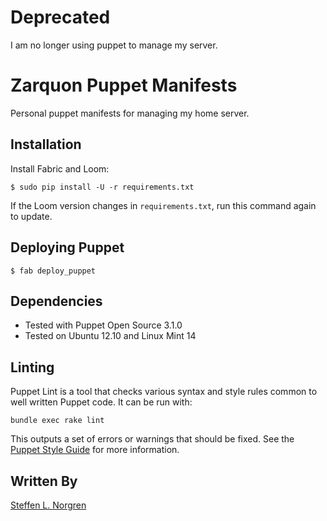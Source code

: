 # Deprecated
I am no longer using puppet to manage my server.

# Zarquon Puppet Manifests
Personal puppet manifests for managing my home server.

## Installation

Install Fabric and Loom:

    $ sudo pip install -U -r requirements.txt

If the Loom version changes in `requirements.txt`, run this command again to update.

## Deploying Puppet

    $ fab deploy_puppet

## Dependencies

* Tested with Puppet Open Source 3.1.0
* Tested on Ubuntu 12.10 and Linux Mint 14

## Linting

Puppet Lint is a tool that checks various syntax and style rules common to well written Puppet code. It can be run with:

    bundle exec rake lint

This outputs a set of errors or warnings that should be fixed. See the [Puppet Style Guide](http://docs.puppetlabs.com/guides/style_guide.html) for more information.

## Written By
[Steffen L. Norgren](http://github.com/xironix)
